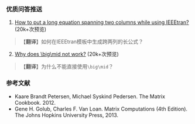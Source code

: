 ### 优质问答推送

1. [How to put a long equation spanning two columns while using IEEEtran?](https://tex.stackexchange.com/q/255086/227605) (20k+次预览)
  > 【**翻译**】如何在IEEEtran模板中生成跨两列的长公式？

2. [Why does \big\mid not work?](https://tex.stackexchange.com/q/239242/227605) (20k+次预览)
  > 【**翻译**】为什么不能直接使用`\big\mid`？

### 参考文献

- Kaare Brandt Petersen, Michael Syskind Pedersen. The Matrix Cookbook. 2012.
- Gene H. Golub, Charles F. Van Loan. Matrix Computations (4th Edition). The Johns Hopkins University Press, 2013.
